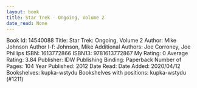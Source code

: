 ```yaml
---
layout: book
title: Star Trek - Ongoing, Volume 2
date_read: None
---
```


Book Id: 14540088
Title: Star Trek: Ongoing, Volume 2
Author: Mike Johnson
Author l-f: Johnson, Mike
Additional Authors: Joe Corroney, Joe Phillips
ISBN: 1613772866
ISBN13: 9781613772867
My Rating: 0
Average Rating: 3.84
Publisher: IDW Publishing
Binding: Paperback
Number of Pages: 104
Year Published: 2012
Date Read: 
Date Added: 2020/04/12
Bookshelves: kupka-wstydu
Bookshelves with positions: kupka-wstydu (#1211)

